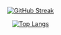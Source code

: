 <div align="center">

  [![GitHub Streak](https://streak-stats.demolab.com?user=M-Sviridov&theme=nord)](https://git.io/streak-stats)



[![Top Langs](https://github-readme-stats.vercel.app/api/top-langs/?username=M-Sviridov&layout=compact&theme=nord)](https://github.com/anuraghazra/github-readme-stats)



</div>



<!--
**M-Sviridov/M-Sviridov** is a ✨ _special_ ✨ repository because its `README.md` (this file) appears on your GitHub profile.

Here are some ideas to get you started:

- 🔭 I’m currently working on ...
- 👯 I’m looking to collaborate on ...
- 🤔 I’m looking for help with ...
- 💬 Ask me about ...
- 📫 How to reach me: ...
- 😄 Pronouns: ...
- ⚡ Fun fact: ...
-->
